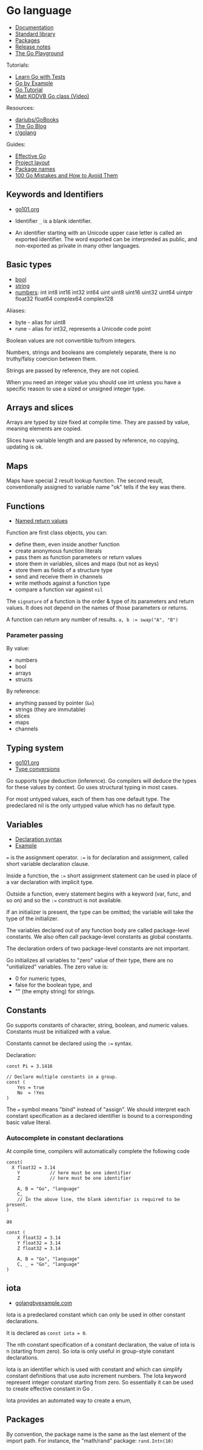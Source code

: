 # Go language

- [Documentation](https://go.dev/doc/)
- [Standard library](https://pkg.go.dev/std)
- [Packages](https://pkg.go.dev/)
- [Release notes](https://go.dev/doc/devel/release)
- [The Go Playground](https://play.golang.com/)

Tutorials:

- [Learn Go with Tests](https://quii.gitbook.io/learn-go-with-tests/)
- [Go by Example](https://gobyexample.com/)
- [Go Tutorial](https://www.tutorialspoint.com/go/index.htm)
- [Matt KODVB Go class (Video)](https://www.youtube.com/playlist?list=PLoILbKo9rG3skRCj37Kn5Zj803hhiuRK6)

Resources:

- [dariubs/GoBooks](https://github.com/dariubs/GoBooks)
- [The Go Blog](https://go.dev/blog/)
- [r/golang](https://www.reddit.com/r/golang/)

Guides:

- [Effective Go](https://go.dev/doc/effective_go)
- [Project layout](https://github.com/golang-standards/project-layout)
- [Package names](https://go.dev/blog/package-names)
- [100 Go Mistakes and How to Avoid Them](https://github.com/teivah/100-go-mistakes)

## Keywords and Identifiers

- [go101.org](https://go101.org/article/keywords-and-identifiers.html)

- Identifier `_` is a blank identifier.
- An identifier starting with an Unicode upper case letter is called an exported identifier. The word exported can be
  interpreded as public, and non-exported as private in many other languages.

## Basic types

- [bool](https://www.golang-book.com/books/intro/3#section3)
- [string](https://go101.org/article/string.html)
- [numbers](https://go101.org/article/basic-types-and-value-literals.html):
  int  int8  int16  int32  int64
  uint uint8 uint16 uint32 uint64 uintptr
  float32 float64
  complex64 complex128

Aliases:

- byte - alias for uint8
- rune - alias for int32, represents a Unicode code point

Boolean values are not convertible to/from integers.

Numbers, strings and booleans are completely separate, there is no truthy/falsy coercion between them.

Strings are passed by reference, they are not copied.

When you need an integer value you should use int unless you have a specific reason to use a sized or unsigned integer
type.

## Arrays and slices

Arrays are typed by size fixed at compile time. They are passed by value, meaning elements are copied.

Slices have variable length and are passed by reference, no copying, updating is ok.

## Maps

Maps have special 2 result lookup function. The second result, conventionally assigned to variable name "ok" tells if
the key was there.

## Functions

- [Named return values](https://go.dev/tour/basics/7)

Function are first class objects, you can:
- define them, even inside another function
- create anonymous function literals
- pass them as function parameters or return values
- store them in variables, slices and maps (but not as keys)
- store them as fields of a structure type
- send and receive them in channels
- write methods against a function type
- compare a function var against `nil`

The `signature` of a function is the order & type of its parameters and return values. It does not depend on the names
of those parameters or returns.

A function can return any number of results. `a, b := swap("A", "B")`

### Parameter passing

By value:
- numbers
- bool
- arrays
- structs

By reference:
- anything passed by pointer (`&x`)
- strings (they are immutable)
- slices
- maps
- channels

## Typing system

- [go101.org](https://go101.org/article/constants-and-variables.html)
- [Type conversions](https://go.dev/tour/basics/13)

Go supports type deduction (inference). Go compilers will deduce the types for these values by context. Go uses
structural typing in most cases.

For most untyped values, each of them has one default type. The predeclared nil is the only untyped value which has no
default type.

## Variables

- [Declaration syntax](https://go.dev/blog/declaration-syntax)
- [Example](https://gobyexample.com/variables)

`=` is the assignment operator. `:=` is for declaration and assignment, called short variable declaration clause.

Inside a function, the `:=` short assignment statement can be used in place of a var declaration with implicit type.

Outside a function, every statement begins with a keyword (var, func, and so on) and so the `:=` construct is not
available.

If an initializer is present, the type can be omitted; the variable will take the type of the initializer.

The variables declared out of any function body are called package-level constants. We also often call package-level
constants as global constants.

The declaration orders of two package-level constants are not important.

Go initializes all variables to "zero" value of their type, there are no "unitialized" variables. The zero value is:
- 0 for numeric types,
- false for the boolean type, and
- "" (the empty string) for strings.

## Constants

Go supports constants of character, string, boolean, and numeric values. Constants must be initialized with a value.

Constants cannot be declared using the `:=` syntax.

Declaration:

```golang
const Pi = 3.1416

// Declare multiple constants in a group.
const (
	Yes = true
	No  = !Yes
)
```

The `=` symbol means "bind" instead of "assign". We should interpret each constant specification as a declared identifier
is bound to a corresponding basic value literal.

### Autocomplete in constant declarations

At compile time, compilers will automatically complete the following code

```golang
const(
  X float32 = 3.14
	Y           // here must be one identifier
	Z           // here must be one identifier

	A, B = "Go", "language"
	C, _
	// In the above line, the blank identifier is required to be present.
)
```

as

```golang
const (
	X float32 = 3.14
	Y float32 = 3.14
	Z float32 = 3.14

	A, B = "Go", "language"
	C, _ = "Go", "language"
)
```

## iota

- [golangbyexample.com](https://golangbyexample.com/iota-in-golang/)

Iota is a predeclared constant which can only be used in other constant declarations.

It is declared as `const iota = 0`.

The nth constant specification of a constant declaration, the value of iota is n (starting from zero). So iota is only
useful in group-style constant declarations.

Iota is an identifier which is used with constant and which can simplify constant definitions that use auto increment
numbers. The Iota keyword represent integer constant starting from zero. So essentially it can be used to create
effective constant in Go .

Iota provides an automated way to create a enum,

## Packages

By convention, the package name is the same as the last element of the import path. For instance, the "math/rand"
package: `rand.Intn(10)`
